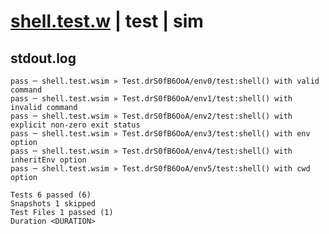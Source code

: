 # [shell.test.w](../../../../../../examples/tests/sdk_tests/util/shell.test.w) | test | sim

## stdout.log
```log
pass ─ shell.test.wsim » Test.drS0fB6OoA/env0/test:shell() with valid command                
pass ─ shell.test.wsim » Test.drS0fB6OoA/env1/test:shell() with invalid command              
pass ─ shell.test.wsim » Test.drS0fB6OoA/env2/test:shell() with explicit non-zero exit status
pass ─ shell.test.wsim » Test.drS0fB6OoA/env3/test:shell() with env option                   
pass ─ shell.test.wsim » Test.drS0fB6OoA/env4/test:shell() with inheritEnv option            
pass ─ shell.test.wsim » Test.drS0fB6OoA/env5/test:shell() with cwd option                   

Tests 6 passed (6)
Snapshots 1 skipped
Test Files 1 passed (1)
Duration <DURATION>
```

